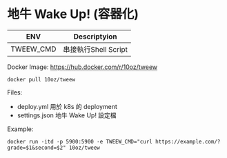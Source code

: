 # 地牛 Wake Up! (容器化)



ENV|Descriptyion|
---|---
TWEEW_CMD|串接執行Shell Script

Docker Image:
https://hub.docker.com/r/10oz/tweew

```
docker pull 10oz/tweew
```

Files:
* deploy.yml 用於 k8s 的 deployment
* settings.json 地牛 Wake Up! 設定檔


Example:
```
docker run -itd -p 5900:5900 -e TWEEW_CMD="curl https://example.com/?grade=$1&second=$2" 10oz/tweew
```
